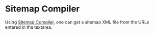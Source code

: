 # Sitemap Compiler

Using [Sitemap Compiler](https://nirajgirixd.github.io/sitemap-compiler/), one can get a sitemap XML file from the URLs entered in the textarea.
